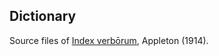 ## Dictionary

Source files of [Index verbōrum](https://latin-dict.github.io/dictionaries/Appleton1914.html), Appleton (1914).
